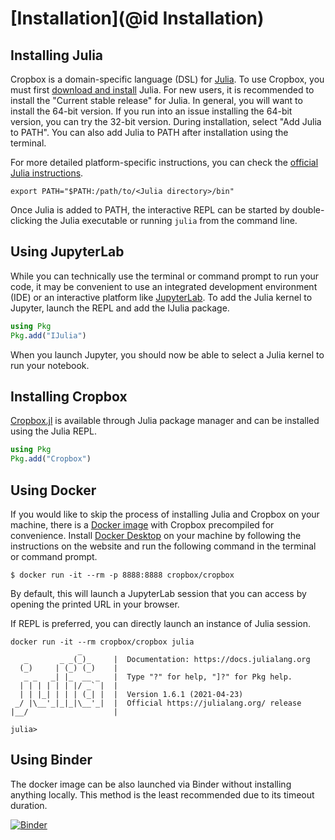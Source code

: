 # [Installation](@id Installation)

## Installing Julia

Cropbox is a domain-specific language (DSL) for [Julia](https://julialang.org). To use Cropbox, you must first [download and install](https://julialang.org/downloads/) Julia. For new users, it is recommended to install the "Current stable release" for Julia. In general, you will want to install the 64-bit version. If you run into an issue installing the 64-bit version, you can try the 32-bit version. During installation, select "Add Julia to PATH". You can also add Julia to PATH after installation using the terminal.

For more detailed platform-specific instructions, you can check the [official Julia instructions](https://julialang.org/downloads/platform/).

```shell
export PATH="$PATH:/path/to/<Julia directory>/bin"
``` 

Once Julia is added to PATH, the interactive REPL can be started by double-clicking the Julia executable or running `julia` from the command line. 

## Using JupyterLab
While you can technically use the terminal or command prompt to run your code, it may be convenient to use an integrated development environment (IDE) or an interactive platform like [JupyterLab](https://jupyter.org/install). To add the Julia kernel to Jupyter, launch the REPL and add the IJulia package. 

```julia
using Pkg
Pkg.add("IJulia")
```
When you launch Jupyter, you should now be able to select a Julia kernel to run your notebook. 

## Installing Cropbox

[Cropbox.jl](https://github.com/cropbox/Cropbox.jl) is available through Julia package manager and can be installed using the Julia REPL.

```julia
using Pkg
Pkg.add("Cropbox")
```

## Using Docker

If you would like to skip the process of installing Julia and Cropbox on your machine, there is a [Docker image](https://hub.docker.com/repository/docker/cropbox/cropbox) with Cropbox precompiled for convenience. Install [Docker Desktop](https://www.docker.com/products/docker-desktop/) on your machine by following the instructions on the website and run the following command in the terminal or command prompt. 

```shell
$ docker run -it --rm -p 8888:8888 cropbox/cropbox
```
By default, this will launch a JupyterLab session that you can access by opening the printed URL in your browser. 

If REPL is preferred, you can directly launch an instance of Julia session.

```shell
docker run -it --rm cropbox/cropbox julia
               _
   _       _ _(_)_     |  Documentation: https://docs.julialang.org
  (_)     | (_) (_)    |
   _ _   _| |_  __ _   |  Type "?" for help, "]?" for Pkg help.
  | | | | | | |/ _` |  |
  | | |_| | | | (_| |  |  Version 1.6.1 (2021-04-23)
 _/ |\__'_|_|_|\__'_|  |  Official https://julialang.org/ release
|__/                   |

julia>
```

## Using Binder

The docker image can be also launched via Binder without installing anything locally. This method is the least recommended due to its timeout duration.

[![Binder](https://mybinder.org/badge_logo.svg)](https://mybinder.org/v2/gh/cropbox/cropbox-binder/main)
